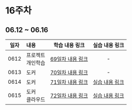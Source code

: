 # 16주차

## 06.12 ~ 06.16

|  일자  | 내용                 |             학습 내용 링크             |          실습 내용 링크          |
|:----:|:-------------------|:--------------------------------:|:--------------------------:|
| 0612 | 프로젝트<br/>개인학습<br/> |    [69일차 내용 링크](./src/day69)     |             -              |
| 0613 | 도커<br/>            |    [70일차 내용 링크](./src/day70)     |             -              |
| 0614 | 도커<br/>            | [71일차 내용 링크](./src/day71/course) | [실습 내용 링크](./src/day71/hw) |
| 0615 | 도커<br/>클라우드<br/>    | [72일차 내용 링크](./src/day72/course) | [실습 내용 링크](./src/day72/hw) |